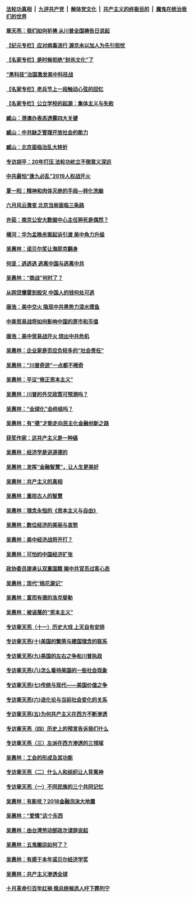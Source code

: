 

####  [法轮功真相](../../../../basic/blob/master/README.md?t=06230731) &nbsp;|&nbsp; [九评共产党](../../../../9ping.md/blob/master/README.md?t=06230731) &nbsp;|&nbsp; [解体党文化](../../../../jtdwh.md/blob/master/README.md?t=06230731)  &nbsp;|&nbsp; [共产主义的终极目的](../../../../gczydzjmd.md/blob/master/README.md?t=06230731) &nbsp;|&nbsp; [魔鬼在统治我们的世界](../../../../mgztzwmdsj.md/blob/master/README.md?t=06230731) 

#### [章天亮：我们如何祈祷 从川普全国祷告日说起](../pages/nsc423/n11944627.md?t=06230731) 

#### [【纪元专栏】应对病毒流行 渥京未以加人为先引担忧](../pages/nsc423/n11875714.md?t=06230731) 

#### [【名家专栏】是时候拒绝“封杀文化”了](../pages/nsc423/n11814093.md?t=06230731) 

#### [“黑科技”治国激发美中科技战](../pages/nsc423/n11638056.md?t=06230731) 

#### [【名家专栏】老兵节上一段触动心弦的回忆](../pages/nsc423/n11646016.md?t=06230731) 

#### [【名家专栏】公立学校的起源：集体主义与失败](../pages/nsc423/n11601833.md?t=06230731) 

#### [臧山：港澳办表态透露四大关键](../pages/nsc423/n11421628.md?t=06230731) 

#### [臧山：中共缺乏管理开放社会的能力](../pages/nsc423/n11407457.md?t=06230731) 

#### [臧山：北京面临治乱大转折](../pages/nsc423/n11406895.md?t=06230731) 

#### [专访胡平：20年打压 法轮功屹立不倒意义深远](../pages/nsc423/n11398800.md?t=06230731) 

#### [中共最怕“逢九必乱”2019人权战开火](../pages/nsc423/n11385248.md?t=06230731) 

#### [夏一阳：精神和肉体灭绝的手段—转化洗脑](../pages/nsc423/n11368250.md?t=06230731) 

#### [六月风云激变 北京当局面临三条路](../pages/nsc423/n11313668.md?t=06230731) 

#### [许茹：南京公安大数据中心主任猝死是偶然？](../pages/nsc423/n11064744.md?t=06230731) 

#### [横河：华为孟晚舟案起诉引渡 美中角力升级](../pages/nsc423/n11027230.md?t=06230731) 

#### [吴惠林：诺贝尔奖让海耶克翻身](../pages/nsc423/n10890049.md?t=06230731) 

#### [何坚：逃逃逃 逃离中国与逃离中共](../pages/nsc423/n10592891.md?t=06230731) 

#### [吴惠林：“商战”何时了？](../pages/nsc423/n10573558.md?t=06230731) 

#### [从网贷爆雷到股灾 中国人的钱何处可逃](../pages/nsc423/n10572800.md?t=06230731) 

#### [唐浩：美中交火 隐现中共黑势力混水摸鱼](../pages/nsc423/n10544040.md?t=06230731) 

#### [中美贸易战将如何影响中国的房市和币值](../pages/nsc423/n10543697.md?t=06230731) 

#### [唐浩：美中贸易战开火 烧出中共危机](../pages/nsc423/n10540126.md?t=06230731) 

#### [吴惠林：企业家是否应负较多的“社会责任”](../pages/nsc423/n10535022.md?t=06230731) 

#### [吴惠林：“川普奇迹”一点都不稀奇](../pages/nsc423/n10512808.md?t=06230731) 

#### [吴惠林：平议“修正资本主义”](../pages/nsc423/n10495724.md?t=06230731) 

#### [吴惠林：川普的外交政策可预测吗？](../pages/nsc423/n10462387.md?t=06230731) 

#### [吴惠林：“全球化”会终结吗？](../pages/nsc423/n10452838.md?t=06230731) 

#### [吴惠林：有“德”才能走向民主化金融创新之路](../pages/nsc423/n10432292.md?t=06230731) 

#### [获奖作家：这共产主义是一种癌](../pages/nsc423/n10431541.md?t=06230731) 

#### [吴惠林：经济学是讲道德的](../pages/nsc423/n10398014.md?t=06230731) 

#### [吴惠林：发挥“金融智慧”，让人生更美好](../pages/nsc423/n10375019.md?t=06230731) 

#### [吴惠林：共产主义的真相](../pages/nsc423/n10351394.md?t=06230731) 

#### [吴惠林：重拾古人的智慧](../pages/nsc423/n10337691.md?t=06230731) 

#### [吴惠林：理念永恒的《资本主义与自由》](../pages/nsc423/n10316274.md?t=06230731) 

#### [吴惠林：数位经济的美丽与哀愁](../pages/nsc423/n10292946.md?t=06230731) 

#### [吴惠林：美中经济战将开打？](../pages/nsc423/n10258825.md?t=06230731) 

#### [吴惠林：可怕的中国经济扩张](../pages/nsc423/n10219147.md?t=06230731) 

#### [政协委员提承认双重国籍 揭中共官员过客心态](../pages/nsc423/n10208809.md?t=06230731) 

#### [吴惠林：现代“桃花源记”](../pages/nsc423/n10185234.md?t=06230731) 

#### [吴惠林：富而有德的洛克斐勒](../pages/nsc423/n10142264.md?t=06230731) 

#### [吴惠林：被诬蔑的“资本主义”](../pages/nsc423/n10124816.md?t=06230731) 

#### [专访章天亮（十一）历史大戏 上天自有安排](../pages/nsc423/n10094905.md?t=06230731) 

#### [专访章天亮(十)美国的繁荣与建国理念的联系](../pages/nsc423/n10094899.md?t=06230731) 

#### [专访章天亮(九)美国的左右之争和川普执政](../pages/nsc423/n10094889.md?t=06230731) 

#### [专访章天亮(八)怎么看待美国的一些社会现象](../pages/nsc423/n10094857.md?t=06230731) 

#### [专访章天亮(七)传统与现代——美国价值之争](../pages/nsc423/n10093140.md?t=06230731) 

#### [专访章天亮(六)进化论与当前社会变化的关系](../pages/nsc423/n10092036.md?t=06230731) 

#### [专访章天亮(五)为何共产主义在西方不断渗透](../pages/nsc423/n10083620.md?t=06230731) 

#### [专访章天亮（四）历史上的预言告诉我们什么](../pages/nsc423/n10083606.md?t=06230731) 

#### [专访章天亮（三）左派在西方渗透的三领域](../pages/nsc423/n10081115.md?t=06230731) 

#### [吴惠林：工会的形成及其功能](../pages/nsc423/n10080633.md?t=06230731) 

#### [专访章天亮（二）什么人和组织让人背离神](../pages/nsc423/n10076637.md?t=06230731) 

#### [专访章天亮（一）不同民族的三个共同记忆](../pages/nsc423/n10074188.md?t=06230731) 

#### [吴惠林：有影呒？2018金融泡沫大地震](../pages/nsc423/n10040534.md?t=06230731) 

#### [吴惠林：“爱情”这个东西](../pages/nsc423/n10019423.md?t=06230731) 

#### [吴惠林：由台湾劳动部政次请辞说起](../pages/nsc423/n9979679.md?t=06230731) 

#### [吴惠林：五鬼搬运如何了？](../pages/nsc423/n9925338.md?t=06230731) 

#### [吴惠林：有感于本年诺贝尔经济学奖](../pages/nsc423/n9871883.md?t=06230731) 

#### [吴惠林：共产主义渗透全球](../pages/nsc423/n9812748.md?t=06230731) 

#### [十月革命引百年红祸 俄总统候选人吁下葬列宁](../pages/nsc423/n9810182.md?t=06230731) 

